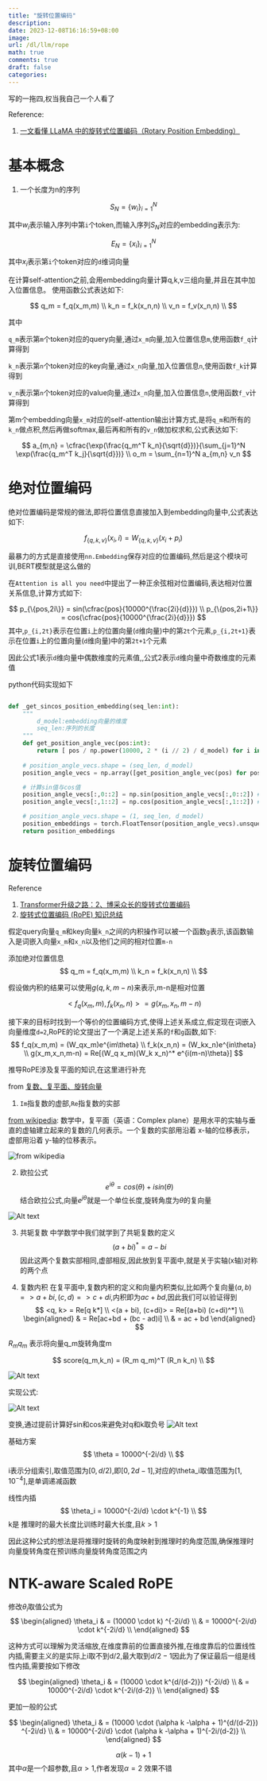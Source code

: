 ```yaml
---
title: "旋转位置编码"
description: 
date: 2023-12-08T16:16:59+08:00
image:
url: /dl/llm/rope
math: true
comments: true
draft: false
categories:
---
```


写的一拖四,权当我自己一个人看了

Reference:

1. [一文看懂 LLaMA 中的旋转式位置编码（Rotary Position Embedding）](https://zhuanlan.zhihu.com/p/642884818)

# 基本概念

1. 一个长度为n的序列
   
$$
    S_N = \{w_i \}_{i=1}^N
$$

其中$w_i$表示输入序列中第`i`个token,而输入序列$S_N$对应的embedding表示为:

$$
    E_N = \{x_i \}_{i=1}^N
$$

其中$x_i$表示第`i`个token对应的`d`维词向量

在计算self-attention之前,会用embedding向量计算q,k,v三组向量,并且在其中加入位置信息。
使用函数公式表达如下:

$$
    q_m = f_q(x_m,m) \\
    k_n = f_k(x_n,n) \\
    v_n = f_v(x_n,n) \\
$$

其中

`q_m`表示第`m`个token对应的query向量,通过`x_m`向量,加入位置信息`m`,使用函数`f_q`计算得到

`k_n`表示第`n`个token对应的key向量,通过`x_n`向量,加入位置信息`n`,使用函数`f_k`计算得到

`v_n`表示第`n`个token对应的value向量,通过`x_n`向量,加入位置信息`n`,使用函数`f_v`计算得到

第m个embedding向量`x_m`对应的self-attention输出计算方式,是将`q_m`和所有的`k_n`做点积,然后再做softmax,最后再和所有的`v_n`做加权求和,公式表达如下:

$$
    a_{m,n} = \cfrac{\exp(\frac{q_m^T k_n}{\sqrt{d}})}{\sum_{j=1}^N \exp(\frac{q_m^T k_j}{\sqrt{d}})} \\
    o_m = \sum_{n=1}^N a_{m,n} v_n
$$

# 绝对位置编码

绝对位置编码是常规的做法,即将位置信息直接加入到embedding向量中,公式表达如下:

$$
    f_{\{q,k,v\}} (x_i,i) = W_{\{q,k,v\}} (x_i + p_i)
$$

最暴力的方式是直接使用`nn.Embedding`保存对应的位置编码,然后是这个模块可训,BERT模型就是这么做的

在`Attention is all you need`中提出了一种正余弦相对位置编码,表达相对位置关系信息,计算方式如下:

$$
    p_{\{pos,2i\}} = sin(\cfrac{pos}{10000^{\frac{2i}{d}}}) \\
    p_{\{pos,2i+1\}} = cos(\cfrac{pos}{10000^{\frac{2i}{d}}})
$$
其中,`p_{i,2t}`表示在位置`i`上的位置向量(`d`维向量)中的第`2t`个元素,`p_{i,2t+1}`表示在位置`i`上的位置向量(`d`维向量)中的第`2t+1`个元素

因此公式1表示`d`维向量中偶数维度的元素值,,公式2表示`d`维向量中奇数维度的元素值

python代码实现如下

```python

def _get_sincos_position_embedding(seq_len:int):
    """
        d_model:embedding向量的维度
        seq_len:序列的长度
    """
    def get_position_angle_vec(pos:int):
        return [ pos / np.power(10000, 2 * (i // 2) / d_model) for i in range(d_model)]
    
    # position_angle_vecs.shape = (seq_len, d_model)
    position_angle_vecs = np.array([get_position_angle_vec(pos) for pos in range(seq_len)])

    # 计算sin值与cos值
    position_angle_vecs[:,0::2] = np.sin(position_angle_vecs[:,0::2]) # 偶数维度
    position_angle_vecs[:,1::2] = np.cos(position_angle_vecs[:,1::2]) # 奇数维度

    # position_angle_vecs.shape = (1, seq_len, d_model)
    position_embeddings = torch.FloatTensor(position_angle_vecs).unsqueeze(0)
    return position_embeddings

```

# 旋转位置编码

Reference 
1. [Transformer升级之路：2、博采众长的旋转式位置编码](https://zhuanlan.zhihu.com/p/359502624)
2. [旋转式位置编码 (RoPE) 知识总结](https://zhuanlan.zhihu.com/p/662790439)

假定query向量`q_m`和key向量`k_n`之间的内积操作可以被一个函数`g`表示,该函数输入是词嵌入向量`x_m`和`x_n`以及他们之间的相对位置`m-n`

添加绝对位置信息
$$
    q_m = f_q(x_m,m) \\
    k_n = f_k(x_n,n) \\
$$

假设做内积的结果可以使用$g(q,k,m-n)$来表示,m-n是相对位置

$$
    <f_q(x_m,m),f_k(x_n,n)> = g(x_m,x_n,m-n) 
$$

接下来的目标时找到一个等价的位置编码方式,使得上述关系成立,假定现在词嵌入向量维度`d=2`,RoPE的论文提出了一个满足上述关系的`f`和`g`函数,如下:
$$
    f_q(x_m,m) = (W_qx_m)e^{im\theta} \\
    f_k(x_n,n) = (W_kx_n)e^{in\theta} \\
    g(x_m,x_n,m-n) = Re[(W_q x_m)(W_k x_n)^* e^{i(m-n)\theta}]
$$

推导RoPE涉及复平面的知识,在这里进行补充

from [复数、复平面、旋转向量](https://zhuanlan.zhihu.com/p/55748761)

1. `Im`指复数的虚部,`Re`指复数的实部

[from wikipedia](https://zh.wikipedia.org/wiki/%E5%A4%8D%E5%B9%B3%E9%9D%A2):
数学中，复平面（英语：Complex plane）是用水平的实轴与垂直的虚轴建立起来的复数的几何表示。一个复数的实部用沿着 x-轴的位移表示，虚部用沿着 y-轴的位移表示。

![from wikipedia](image.png)

2. 欧拉公式
   $$
         e^{i\theta} = cos(\theta) + isin(\theta)
   $$
结合欧拉公式,向量$e^{j\theta}$就是一个单位长度,旋转角度为$\theta$的复向量

![Alt text](image-1.png)

3. 共轭复数
   中学数学中我们就学到了共轭复数的定义
    $$
          (a+bi)^* = a-bi
    $$
    因此这两个复数实部相同,虚部相反,因此放到复平面中,就是关于实轴(x轴)对称的两个点


4. 复数内积
    在复平面中,复数内积的定义和向量内积类似,比如两个复向量$(a,b) => a + bi, (c,d) => c + di$,内积即为$ac+bd$,因此我们可以验证得到
$$
    <q, k> = Re[q k*] \\
    <(a + bi), (c+di)> = Re[(a+bi) (c+di)^*] \\
    \begin{aligned}
            & = Re[ac+bd + (bc - ad)i] \\
            & = ac + bd
    \end{aligned}
$$

$R_m q_m$ 表示将向量q_m旋转角度m

$$
score(q_m,k_n) = (R_m q_m)^T (R_n k_n) \\
$$


![Alt text](image-2.png)

实现公式:

![Alt text](image-3.png)

变换,通过提前计算好sin和cos来避免对q和k取负号
![Alt text](image-4.png)

基础方案
$$
    \theta = 10000^{-2i/d} \\
$$

i表示分组索引,取值范围为$[0, d/2)$,即$[0,2d-1]$,对应的\theta_i取值范围为$[1, 10^{-4}]$,是单调递减函数

线性内插
$$
    \theta_i = 10000^{-2i/d} \cdot k^{-1} \\
$$
k是 推理时的最大长度比训练时最大长度,且$k>1$

因此这种公式的想法是将推理时旋转的角度映射到推理时的角度范围,确保推理时向量旋转角度在预训练向量旋转角度范围之内

# NTK-aware Scaled RoPE

修改$\theta_i$取值公式为
$$
    \begin{aligned}
    \theta_i & = (10000 \cdot k) ^{-2i/d} \\
           & = 10000^{-2i/d} \cdot k^{-2i/d} \\
    \end{aligned}
$$

这种方式可以理解为灵活缩放,在维度靠前的位置直接外推,在维度靠后的位置线性内插,需要主义的是实际上i取不到d/2,最大取到$d/2-1$因此为了保证最后一组是线性内插,需要按如下修改

$$
    \begin{aligned}
    \theta_i & = (10000 \cdot k^{d/(d-2)}) ^{-2i/d} \\
           & = 10000^{-2i/d} \cdot k^{-2i/(d-2)} \\
    \end{aligned}
$$

更加一般的公式

$$
    \begin{aligned}
    \theta_i & = (10000 \cdot (\alpha k -\alpha + 1)^{d/(d-2)}) ^{-2i/d} \\
           & = 10000^{-2i/d} \cdot (\alpha k -\alpha + 1)^{-2i/(d-2)} \\
    \end{aligned}
$$

$$
 \alpha(k-1) + 1
$$
其中$\alpha$是一个超参数,且$\alpha > 1$,作者发现$\alpha = 2$ 效果不错

